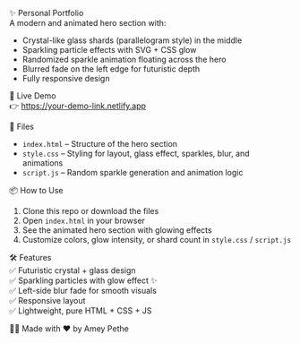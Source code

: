 ✨ Personal Portfolio  
A modern and animated hero section with:  

- Crystal-like glass shards (parallelogram style) in the middle  
- Sparkling particle effects with SVG + CSS glow  
- Randomized sparkle animation floating across the hero  
- Blurred fade on the left edge for futuristic depth  
- Fully responsive design  

🚀 Live Demo  
👉 https://your-demo-link.netlify.app  

📁 Files  
- `index.html` – Structure of the hero section  
- `style.css` – Styling for layout, glass effect, sparkles, blur, and animations  
- `script.js` – Random sparkle generation and animation logic  

📦 How to Use  
1. Clone this repo or download the files  
2. Open `index.html` in your browser  
3. See the animated hero section with glowing effects  
4. Customize colors, glow intensity, or shard count in `style.css` / `script.js`  

🛠 Features  
✅ Futuristic crystal + glass design  
✅ Sparkling particles with glow effect ✨  
✅ Left-side blur fade for smooth visuals  
✅ Responsive layout  
✅ Lightweight, pure HTML + CSS + JS  

👨‍💻 Made with ❤️ by Amey Pethe
